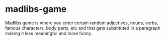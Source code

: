 # madlibs-game
Madlibs game is where you enter certain random adjectives, nouns, verbs, famous characters, body parts, etc and that gets substituted in a paragraph making it less meaningful and more funny.
